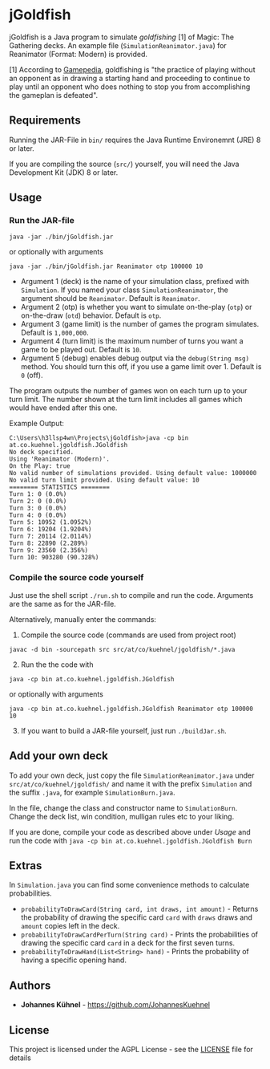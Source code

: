 # jGoldfish
jGoldfish is a Java program to simulate _goldfishing_ [1] of Magic: The Gathering decks. An example file (`SimulationReanimator.java`) for Reanimator (Format: Modern) is provided.

[1] According to [Gamepedia](https://mtg.gamepedia.com/Goldfishing), goldfishing is "the practice of playing without an opponent as in drawing a starting hand and proceeding to continue to play until an opponent who does nothing to stop you from accomplishing the gameplan is defeated".

## Requirements
Running the JAR-File in `bin/` requires the Java Runtime Environemnt (JRE) 8 or later.

If you are compiling the source (`src/`) yourself, you will need the Java Development Kit (JDK) 8 or later.

## Usage

### Run the JAR-file
```
java -jar ./bin/jGoldfish.jar
```
or optionally with arguments
```
java -jar ./bin/jGoldfish.jar Reanimator otp 100000 10
```

  * Argument 1 (deck) is the name of your simulation class, prefixed with `Simulation`. If you named your class `SimulationReanimator`, the argument should be `Reanimator`. Default is `Reanimator`.
  * Argument 2 (otp) is whether you want to simulate on-the-play (`otp`) or on-the-draw (`otd`) behavior. Default is `otp`.
  * Argument 3 (game limit) is the number of games the program simulates. Default is `1,000,000`.
  * Argument 4 (turn limit) is the maximum number of turns you want a game to be played out. Default is `10`.
  * Argument 5 (debug) enables debug output via the `debug(String msg)` method. You should turn this off, if you use a game limit over 1. Default is `0` (off).

The program outputs the number of games won on each turn up to your turn limit. The number shown at the turn limit includes all games which would have ended after this one.

Example Output:
```
C:\Users\h3llsp4wn\Projects\jGoldfish>java -cp bin at.co.kuehnel.jgoldfish.JGoldfish
No deck specified.
Using 'Reanimator (Modern)'.
On the Play: true
No valid number of simulations provided. Using default value: 1000000
No valid turn limit provided. Using default value: 10
======== STATISTICS ========
Turn 1: 0 (0.0%)
Turn 2: 0 (0.0%)
Turn 3: 0 (0.0%)
Turn 4: 0 (0.0%)
Turn 5: 10952 (1.0952%)
Turn 6: 19204 (1.9204%)
Turn 7: 20114 (2.0114%)
Turn 8: 22890 (2.289%)
Turn 9: 23560 (2.356%)
Turn 10: 903280 (90.328%)
```

### Compile the source code yourself

Just use the shell script `./run.sh` to compile and run the code. Arguments are the same as for the JAR-file.

Alternatively, manually enter the commands:

1. Compile the source code (commands are used from project root)
```
javac -d bin -sourcepath src src/at/co/kuehnel/jgoldfish/*.java
```

2. Run the the code with
```
java -cp bin at.co.kuehnel.jgoldfish.JGoldfish
```
or optionally with arguments
```
java -cp bin at.co.kuehnel.jgoldfish.JGoldfish Reanimator otp 100000 10
```

3. If you want to build a JAR-file yourself, just run `./buildJar.sh`.

## Add your own deck

To add your own deck, just copy the file `SimulationReanimator.java` under `src/at/co/kuehnel/jgoldfish/` and name it with the prefix `Simulation` and the suffix `.java`, for example `SimulationBurn.java`.

In the file, change the class and constructor name to `SimulationBurn`. Change the deck list, win condition, mulligan rules etc to your liking.

If you are done, compile your code as described above under *Usage* and run the code with
```java -cp bin at.co.kuehnel.jgoldfish.JGoldfish Burn```

## Extras

In `Simulation.java` you can find some convenience methods to calculate probabilities.

* `probabilityToDrawCard(String card, int draws, int amount)` - Returns the probability of drawing the specific card `card` with `draws` draws and `amount` copies left in the deck.
* `probabilityToDrawCardPerTurn(String card)` - Prints the probabilities of drawing the specific card `card` in a deck for the first seven turns.
* `probabilityToDrawHand(List<String> hand)` - Prints the probability of having a specific opening hand.

## Authors
* **Johannes Kühnel** - https://github.com/JohannesKuehnel

## License
This project is licensed under the AGPL License - see the [LICENSE](LICENSE) file for details